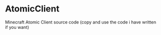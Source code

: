 # AtomicClient
Minecraft Atomic Client source code (copy and use the code i have written if you want)
